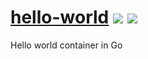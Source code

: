 
# [hello-world](https://hub.docker.com/r/productionwentdown/hello-world/) [![](https://images.microbadger.com/badges/version/productionwentdown/hello-world.svg)](https://microbadger.com/images/productionwentdown/hello-world "Get your own version badge on microbadger.com") [![](https://images.microbadger.com/badges/image/productionwentdown/hello-world.svg)](https://microbadger.com/images/productionwentdown/hello-world "Get your own image badge on microbadger.com")

Hello world container in Go

